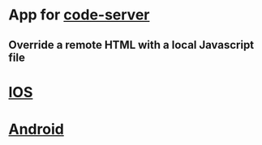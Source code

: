 # App for [code-server](https://github.com/cdr/code-server)

## Override a remote HTML with a local Javascript file

# [IOS](./doc/ios.md)

# [Android](./doc/android.md)